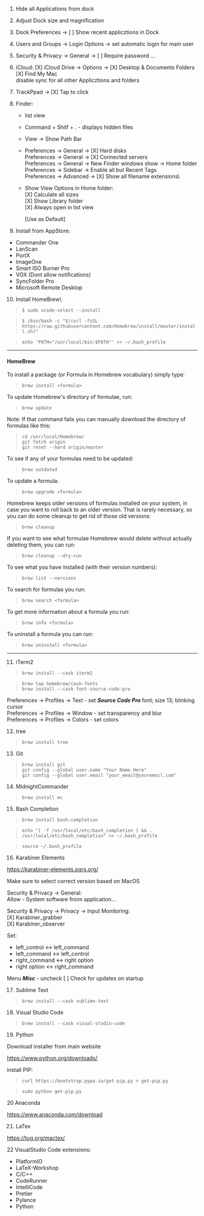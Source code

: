 1. Hide all Applications from dock

2. Adjust Dock size and magnification

3. Dock Preferences -> [ ] Show recent applicztions in Dock

4. Users and Groups -> Login Options -> set automatic login for main user

5. Security & Privacy -> General -> [ ] Require password ...

6. iCloud: 
    [X] iCloud Drive -> Options -> [X] Desktop & Documents Folders\
    [X] Find My Mac\
    disable sync for all other Applicztions and folders

7. TrackPpad -> [X] Tap to click

8. Finder:
   - list view
   - Command + Shitf + . - displays hidden files
   - View -> Show Path Bar
   - Preferences -> General -> [X] Hard disks\
     Preferences -> General -> [X] Connected servers\
     Preferences -> General -> New Finder windows show -> Home folder\
     Preferences -> Sidebar -> Enable all but Recent Tags\
     Preferences -> Advanced -> [X] Show all filename extensions\

   - Show View Options in Home folder:\
     [X] Calculate all sizes\
     [X] Show Library folder\
     [X] Always open in list view

     [Use as Default]

9. Install from AppStore:
- Commander One
- LanScan
- PortX
- ImageOne
- Smart ISO Burner Pro
- VOX (Dont allow notifications)
- SyncFolder Pro
- Microsoft Remote Desktop

10. Install HomeBrew\

> ```$ sudo xcode-select --install```

> ```$ /bin/bash -c "$(curl -fsSL https://raw.githubusercontent.com/Homebrew/install/master/install.sh)"```

>```echo 'PATH="/usr/local/bin:$PATH"' >> ~/.bash_profile```
---
#### HomeBrew

To install a package (or Formula in Homebrew vocabulary) simply type:

>```brew install <formula>```

To update Homebrew's directory of formulae, run:

>```brew update```

Note: If that command fails you can manually download the directory of formulas like this:

>```cd /usr/local/Homebrew/```\
>```git fetch origin```\
>```git reset --hard origin/master```

To see if any of your formulas need to be updated:

>```brew outdated```

To update a formula:

>```brew upgrade <formula>```

Homebrew keeps older versions of formulas installed on your system, in case you want to roll back to an older version. That is rarely necessary, so you can do some cleanup to get rid of those old versions:

>```brew cleanup```

If you want to see what formulae Homebrew would delete without actually deleting them, you can run:

>```brew cleanup --dry-run```

To see what you have installed (with their version numbers):

>```brew list --versions```

To search for formulas you run:

>```brew search <formula>```

To get more information about a formula you run:

>```brew info <formula>```

To uninstall a formula you can run:

>```brew uninstall <formula>```

---

11. iTerm2

>```brew install --cask iterm2```

>```brew tap homebrew/cask-fonts```\
>```brew install --cask font-source-code-pro```

Preferences -> Profiles -> Text - set ***Source Code Pro*** font; size 13; blinking cursor\
Preferences -> Profiles -> Window - set transparency and blur\
Preferences -> Profiles -> Colors - set colors

12. tree

>```brew install tree```

13. Git

>```brew install git```\
>```git config --global user.name "Your Name Here"```\
>```git config --global user.email "your_email@youremail.com"```

14. MidnightCommander

>```brew install mc```

15. Bash Completion

>```brew install bash-completion```

>```echo "[ -f /usr/local/etc/bash_completion ] && . /usr/local/etc/bash_completion" >> ~/.bash_profile```

>```source ~/.bash_profile```

16. Karabiner Elements

https://karabiner-elements.pqrs.org/

Make sure to select correct version based on MacOS

Security & Privacy -> General:\
Allow - System software froim application...

Security & Privacy -> Privacy -> Input Monitoring:\
[X] Karabiner_grabber\
[X] Karabiner_observer

Set:
- left_control <-> left_command
- left_command <-> left_control
- right_command <-> right option
- right option <-> right_command

Menu ***Misc*** - uncheck [ ] Check for updates on startup

17. Sublime Text

>```brew install --cask sublime-text```

18. Visual Studio Code

>```brew install --cask visual-studio-code```

19. Python

Download installer from main website

https://www.python.org/downloads/

install PIP:

>```curl https://bootstrap.pypa.io/get-pip.py > get-pip.py```

>```sudo python get-pip.py```

20 Anaconda

https://www.anaconda.com/download

21. LaTex

https://tug.org/mactex/

22 VisualStudio Code extensions:

- PlatformIO
- LaTeX-Workshop
- C/C++
- CodeRunner
- IntelliCode
- Pretier
- Pylance
- Python
